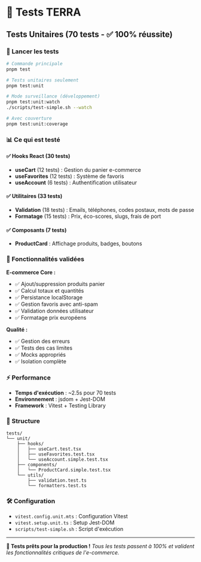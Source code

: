# 🧪 Tests TERRA

## Tests Unitaires (70 tests - ✅ 100% réussite)

### 🚀 Lancer les tests

```bash
# Commande principale
pnpm test

# Tests unitaires seulement
pnpm test:unit

# Mode surveillance (développement)
pnpm test:unit:watch
./scripts/test-simple.sh --watch

# Avec couverture
pnpm test:unit:coverage
```

### 📊 Ce qui est testé

#### ✅ Hooks React (30 tests)

- **useCart** (12 tests) : Gestion du panier e-commerce
- **useFavorites** (12 tests) : Système de favoris
- **useAccount** (6 tests) : Authentification utilisateur

#### ✅ Utilitaires (33 tests)

- **Validation** (18 tests) : Emails, téléphones, codes postaux, mots de passe
- **Formatage** (15 tests) : Prix, éco-scores, slugs, frais de port

#### ✅ Composants (7 tests)

- **ProductCard** : Affichage produits, badges, boutons

### 🎯 Fonctionnalités validées

**E-commerce Core :**

- ✅ Ajout/suppression produits panier
- ✅ Calcul totaux et quantités
- ✅ Persistance localStorage
- ✅ Gestion favoris avec anti-spam
- ✅ Validation données utilisateur
- ✅ Formatage prix européens

**Qualité :**

- ✅ Gestion des erreurs
- ✅ Tests des cas limites
- ✅ Mocks appropriés
- ✅ Isolation complète

### ⚡ Performance

- **Temps d'exécution** : ~2.5s pour 70 tests
- **Environnement** : jsdom + Jest-DOM
- **Framework** : Vitest + Testing Library

### 📁 Structure

```
tests/
└── unit/
    ├── hooks/
    │   ├── useCart.test.tsx
    │   ├── useFavorites.test.tsx
    │   └── useAccount.simple.test.tsx
    ├── components/
    │   └── ProductCard.simple.test.tsx
    └── utils/
        ├── validation.test.ts
        └── formatters.test.ts
```

### 🛠️ Configuration

- `vitest.config.unit.mts` : Configuration Vitest
- `vitest.setup.unit.ts` : Setup Jest-DOM
- `scripts/test-simple.sh` : Script d'exécution

---

**🎉 Tests prêts pour la production !**
_Tous les tests passent à 100% et valident les fonctionnalités critiques de l'e-commerce._
